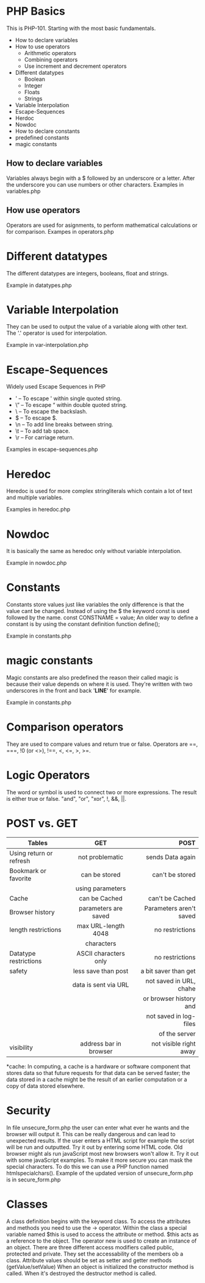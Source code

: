# PHP Basics

This is PHP-101. Starting with the most basic fundamentals.

- How to declare variables
- How to use operators
  - Arithmetic operators
  - Combining operators
  - Use increment and decrement operators
- Different datatypes
  - Boolean
  - Integer
  - Floats
  - Strings
- Variable Interpolation
- Escape-Sequences
- Herdoc
- Nowdoc
- How to declare constants
- predefined constants
- magic constants

## How to declare variables

Variables always begin with a $ followed by an underscore or a letter. After the underscore you can use numbers or other characters.
Examples in variables.php

## How use operators

Operators are used for asignments, to perform mathematical calculations or for comparison.
Exampes in operators.php

# Different datatypes

The different datatypes are integers, booleans, float and strings.

Example in datatypes.php

# Variable Interpolation

They can be used to output the value of a variable along with other text. The '.' operator is used for interpolation.

Example in var-interpolation.php

# Escape-Sequences

Widely used Escape Sequences in PHP

- \' – To escape ' within single quoted string.
- \” – To escape “ within double quoted string.
- \\ – To escape the backslash.
- \$ – To escape $.
- \n – To add line breaks between string.
- \t – To add tab space.
- \r – For carriage return.

Examples in escape-sequences.php

# Heredoc

Heredoc is used for more complex stringliterals which contain a lot of text and multiple variables.

Examples in heredoc.php

# Nowdoc

It is basically the same as heredoc only without variable interpolation.

Example in nowdoc.php

# Constants

Constants store values just like variables the only difference is that the value cant be changed.
Instead of using the $ the keyword const is used followed by the name. const CONSTNAME = value;
An older way to define a constant is by using the constant definition function define();

Example in constants.php

# magic constants

Magic constants are also predefined the reason their called magic is because their value depends on where it is used.
They're written with two underscores in the front and back '**LINE**' for example.

Example in constants.php

# Comparison operators

They are used to compare values and return true or false. Operators are ==, ===, !0 (or <>), !==, <, <=, >, >=.

# Logic Operators

The word or symbol is used to connect two or more expressions. The result is either true or false.
"and", "or", "xor", !, &&, ||.

# POST vs. GET

| Tables                  |          GET           |                    POST |
| ----------------------- | :--------------------: | ----------------------: |
| Using return or refresh |    not problematic     |        sends Data again |
| Bookmark or favorite    |     can be stored      |         can't be stored |
|                         |    using parameters    |                         |
| Cache                   |     can be Cached      |         can't be Cached |
| Browser history         |  parameters are saved  | Parameters aren't saved |
| length restrictions     |  max URL-length 4048   |         no restrictions |
|                         |       characters       |                         |
| Datatype restrictions   | ASCII characters only  |         no restrictions |
| safety                  |  less save than post   |    a bit saver than get |
|                         |  data is sent via URL  | not saved in URL, chahe |
|                         |                        |  or browser history and |
|                         |                        |  not saved in log-files |
|                         |                        |           of the server |
| visibility              | address bar in browser |  not visible right away |

\*cache: In computing, a cache is a hardware or software component that stores data so that future requests for that data can be served faster; the data stored in a cache might be the result of an earlier computation or a copy of data stored elsewhere.

# Security

In file unsecure_form.php the user can enter what ever he wants and the browser will output it. This can be really dangerous and can lead to unexpected results. If the user enters a HTML script for example the script will be run and outputted. Try it out by entering some HTML code. Old browser might als run javaScript most new browsers won't allow it. Try it out with some javaScript examples.
To make it more secure you can mask the special characters. To do this we can use a PHP function named htmlspecialchars().
Example of the updated version of unsecure_form.php is in secure_form.php

# Classes

A class definition begins with the keyword class.
To access the attributes and methods you need to use the -> operator.
Within the class a special variable named $this is used to access the attribute or method. $this acts as a reference to the object.
The operator new is used to create an instance of an object.
There are three different access modifiers called public, protected and private. They set the accessability of the members ob a class.
Attribute values should be set as setter and getter methods (getValue/setValue)
When an object is initialized the constructor method is called. When it's destroyed the destructor method is called.

